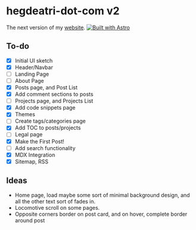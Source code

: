 # hegdeatri-dot-com v2

The next version of my [website](https://old.hegdeatri.com).
[![Built with Astro](https://astro.badg.es/v1/built-with-astro.svg)](https://astro.build)

## To-do
- [X] Initial UI sketch
- [X] Header/Navbar
- [ ] Landing Page
- [ ] About Page
- [X] Posts page, and Post List
- [X] Add comment sections to posts
- [ ] Projects page, and Projects List
- [X] Add code snippets page
- [X] Themes
- [ ] Create tags/categories page
- [X] Add TOC to posts/projects
- [ ] Legal page
- [X] Make the First Post!
- [ ] Add search functionality
- [X] MDX Integration
- [X] Sitemap, RSS

## Ideas
- Home page, load maybe some sort of minimal background design, 
and all the other text sort of fades in.
- Locomotive scroll on some pages.
- Opposite corners border on post card, and on hover, complete border around post